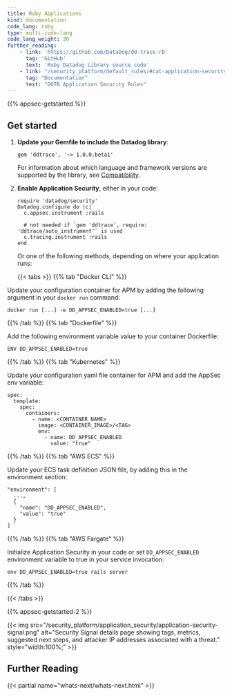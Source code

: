 ```yaml
---
title: Ruby Applications
kind: documentation
code_lang: ruby
type: multi-code-lang
code_lang_weight: 30
further_reading:
    - link: 'https://github.com/DataDog/dd-trace-rb'
      tag: 'GitHub'
      text: 'Ruby Datadog Library source code'
    - link: "/security_platform/default_rules/#cat-application-security"
      tag: "Documentation"
      text: "OOTB Application Security Rules"
---
```


{{% appsec-getstarted %}}

## Get started

1. **Update your Gemfile to include the Datadog library**:
   ```
   gem 'ddtrace', '~> 1.0.0.beta1'
   ```
   For information about which language and framework versions are supported by the library, see [Compatibility][1].

2. **Enable Application Security**, either in your code:
   ```
   require 'datadog/security'
   Datadog.configure do |c|
     c.appsec.instrument :rails

     # not needed if `gem 'ddtrace', require: 'ddtrace/auto_instrument'` is used
     c.tracing.instrument :rails
   end
   ```
   Or one of the following methods, depending on where your application runs:

   {{< tabs >}}
{{% tab "Docker CLI" %}}

Update your configuration container for APM by adding the following argument in your `docker run` command:

```
docker run [...] -e DD_APPSEC_ENABLED=true [...]
```

{{% /tab %}}
{{% tab "Dockerfile" %}}

Add the following environment variable value to your container Dockerfile:

```
ENV DD_APPSEC_ENABLED=true
```

{{% /tab %}}
{{% tab "Kubernetes" %}}

Update your configuration yaml file container for APM and add the AppSec env variable:

```
spec:
  template:
    spec:
      containers:
        - name: <CONTAINER_NAME>
          image: <CONTAINER_IMAGE>/<TAG>
          env:
            - name: DD_APPSEC_ENABLED
              value: "true"
```

{{% /tab %}}
{{% tab "AWS ECS" %}}

Update your ECS task definition JSON file, by adding this in the  environment section:

```
"environment": [
  ...,
  {
    "name": "DD_APPSEC_ENABLED",
    "value": "true"
  }
]
```

{{% /tab %}}
{{% tab "AWS Fargate" %}}

Initialize Application Security in your code or set `DD_APPSEC_ENABLED` environment variable to true in your service invocation:
```
env DD_APPSEC_ENABLED=true rails server
```

{{% /tab %}}

{{< /tabs >}}

{{% appsec-getstarted-2 %}}

{{< img src="/security_platform/application_security/application-security-signal.png" alt="Security Signal details page showing tags, metrics, suggested next steps, and attacker IP addresses associated with a threat." style="width:100%;" >}}

## Further Reading

{{< partial name="whats-next/whats-next.html" >}}

[1]: /security_platform/application_security/setup_and_configure/?code-lang=ruby#compatibility

